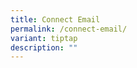 ```yaml
---
title: Connect Email
permalink: /connect-email/
variant: tiptap
description: ""
---
```

<p></p>
<p></p>